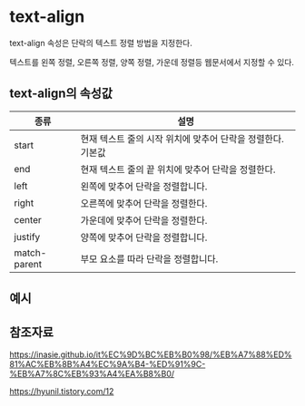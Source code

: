 text-align
====

text-align 속성은 단락의 텍스트 정렬 방법을 지정한다.

텍스트를 왼쪽 정렬, 오른쪽 정렬, 양쪽 정렬, 가운데 정렬등 웹문서에서 지정할 수 있다.

text-align의 속성값
---

|종류|설명|
|---|----------|
|start   |현재 텍스트 줄의 시작 위치에 맞추어 단락을 정렬한다. 기본값  |
|end  |현재 텍스트 줄의 끝 위치에 맞추어 단락을 정렬한다.  |
|left  |왼쪽에 맞추어 단락을 정렬합니다.  |
|right  |오른쪽에 맞추어 단락을 정렬한다.  |
|center  |가운데에 맞추어 단락을 정렬한다.  |
|justify  |양쪽에 맞추어 단락을 정렬합니다.  |
|match-parent  |부모 요소를 따라 단락을 정렬합니다.  |

예시
--



참조자료
--
https://inasie.github.io/it%EC%9D%BC%EB%B0%98/%EB%A7%88%ED%81%AC%EB%8B%A4%EC%9A%B4-%ED%91%9C-%EB%A7%8C%EB%93%A4%EA%B8%B0/

https://hyunil.tistory.com/12
